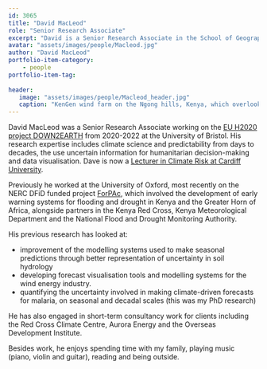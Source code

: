 ```yaml
---
id: 3065
title: "David MacLeod"
role: "Senior Research Associate"
excerpt: "David is a Senior Research Associate in the School of Geographical Sciences, University of Bristol."
avatar: "assets/images/people/Macleod.jpg"
author: "David MacLeod"
portfolio-item-category:
    - people
portfolio-item-tag:
    
header:
   image: "assets/images/people/Macleod_header.jpg"
   caption: "KenGen wind farm on the Ngong hills, Kenya, which overlooks the Rift Valley and is close to ICPAC"
---
```


David MacLeod was a Senior Research Associate working on the [EU H2020 project DOWN2EARTH](https://cordis.europa.eu/project/id/869550) from 2020-2022 at the University of Bristol. His research expertise includes climate science and predictability from days to decades, the use uncertain information for humanitarian decision-making and data visualisation. Dave is now a [Lecturer in Climate Risk at Cardiff University](https://profiles.cardiff.ac.uk/staff/macleodd1).

Previously he worked at the University of Oxford, most recently on the NERC DFiD funded project [ForPAc](http://www.shear.org.uk/research/ForPAc.html), which involved the development of early warning systems for flooding and drought in Kenya and the Greater Horn of Africa, alongside partners in the Kenya Red Cross, Kenya Meteorological Department and the National Flood and Drought Monitoring Authority.

His previous research has looked at:
- improvement of the modelling systems used to make seasonal predictions through better representation of uncertainty in soil hydrology
- developing forecast visualisation tools and modelling systems for the wind energy industry.
- quantifying the uncertainty involved in making climate-driven forecasts for malaria, on seasonal and decadal scales (this was my PhD research)

He has also engaged in short-term consultancy work for clients including the Red Cross Climate Centre, Aurora Energy and the Overseas Development Institute.

Besides work, he enjoys spending time with my family, playing music (piano, violin and guitar), reading and being outside.


